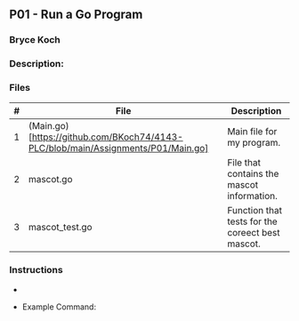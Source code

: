 ## P01 - Run a Go Program
### Bryce Koch
### Description:



### Files

|   #   | File             | Description                                        |
| :---: | ---------------- | -------------------------------------------------- |
|   1   | (Main.go)[https://github.com/BKoch74/4143-PLC/blob/main/Assignments/P01/Main.go]        | Main file for my program.      |
|   2   | mascot.go  | File that contains the mascot information.   |
|   3   | mascot_test.go | Function that tests for the coreect best mascot. |

### Instructions

- 



- Example Command:

